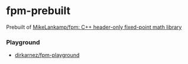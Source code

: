 fpm-prebuilt
============
Prebuilt of [MikeLankamp/fpm: C++ header-only fixed-point math library](https://github.com/MikeLankamp/fpm)

### Playground
- [dirkarnez/fpm-playground](https://github.com/dirkarnez/fpm-playground)
